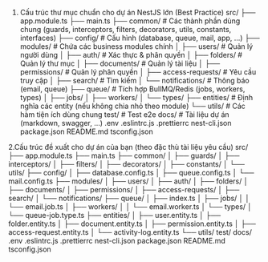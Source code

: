 
1. Cấu trúc thư mục chuẩn cho dự án NestJS lớn (Best Practice)
      src/
        ├── app.module.ts
        ├── main.ts
        ├── common/                # Các thành phần dùng chung (guards, interceptors, filters, decorators, utils, constants, interfaces)
        ├── config/                # Cấu hình (database, queue, mail, app, ...)
        ├── modules/               # Chứa các business modules chính
        │   ├── users/             # Quản lý người dùng
        │   ├── auth/              # Xác thực & phân quyền
        │   ├── folders/           # Quản lý thư mục
        │   ├── documents/         # Quản lý tài liệu
        │   ├── permissions/       # Quản lý phân quyền
        │   ├── access-requests/   # Yêu cầu truy cập
        │   ├── search/            # Tìm kiếm
        │   └── notifications/     # Thông báo (email, queue)
        ├── queue/                 # Tích hợp BullMQ/Redis (jobs, workers, types)
        │   ├── jobs/
        │   ├── workers/
        │   └── types/
        ├── entities/              # Định nghĩa các entity (nếu không chia nhỏ theo module)
        └── utils/                 # Các hàm tiện ích dùng chung
      test/                        # Test e2e
      docs/                        # Tài liệu dự án (markdown, swagger, ...)
      .env
      .eslintrc.js
      .prettierrc
      nest-cli.json
      package.json
      README.md
      tsconfig.json



2.Cấu trúc đề xuất cho dự án của bạn (theo đặc thù tài liệu yêu cầu)
      src/
        ├── app.module.ts
        ├── main.ts
        ├── common/
        │   ├── guards/
        │   ├── interceptors/
        │   ├── filters/
        │   ├── decorators/
        │   ├── constants/
        │   └── utils/
        ├── config/
        │   ├── database.config.ts
        │   ├── queue.config.ts
        │   └── mail.config.ts
        ├── modules/
        │   ├── users/
        │   ├── auth/
        │   ├── folders/
        │   ├── documents/
        │   ├── permissions/
        │   ├── access-requests/
        │   ├── search/
        │   └── notifications/
        ├── queue/
        │   ├── index.ts
        │   ├── jobs/
        │   │   └── email.job.ts
        │   ├── workers/
        │   │   └── email.worker.ts
        │   └── types/
        │       └── queue-job.type.ts
        ├── entities/
        │   ├── user.entity.ts
        │   ├── folder.entity.ts
        │   ├── document.entity.ts
        │   ├── permission.entity.ts
        │   ├── access-request.entity.ts
        │   └── activity-log.entity.ts
        └── utils/
      test/
      docs/
      .env
      .eslintrc.js
      .prettierrc
      nest-cli.json
      package.json
      README.md
      tsconfig.json